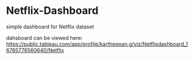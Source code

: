 # Netflix-Dashboard
simple dashboard for Netflix dataset

dahsboard can be viewed here: https://public.tableau.com/app/profile/kartheepan.g/viz/Netflixdashboard_16765776560640/Netflix
